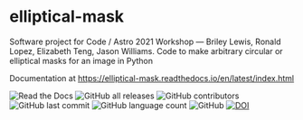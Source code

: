 # elliptical-mask
Software project for Code / Astro 2021 Workshop — Briley Lewis, Ronald Lopez, Elizabeth Teng, Jason Williams. Code to make arbitrary circular or elliptical masks for an image in Python 

Documentation at https://elliptical-mask.readthedocs.io/en/latest/index.html

![Read the Docs](https://img.shields.io/readthedocs/elliptical-mask)
![GitHub all releases](https://img.shields.io/github/downloads/briley-lewis/elliptical-mask/total)
![GitHub contributors](https://img.shields.io/github/contributors/briley-lewis/elliptical-mask)
![GitHub last commit](https://img.shields.io/github/last-commit/briley-lewis/elliptical-mask)
![GitHub language count](https://img.shields.io/github/languages/count/briley-lewis/elliptical-mask)
![GitHub](https://img.shields.io/github/license/briley-lewis/elliptical-mask)
[![DOI](https://zenodo.org/badge/379351745.svg)](https://zenodo.org/badge/latestdoi/379351745)

